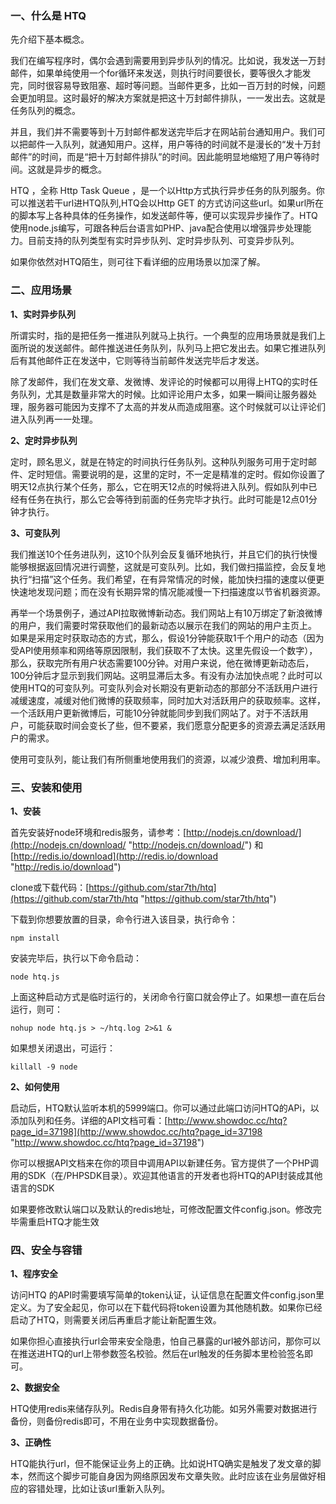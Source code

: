 ### 一、什么是 HTQ

先介绍下基本概念。

我们在编写程序时，偶尔会遇到需要用到异步队列的情况。比如说，我发送一万封邮件，如果单纯使用一个for循环来发送，则执行时间要很长，要等很久才能发完，同时很容易导致阻塞、超时等问题。当邮件更多，比如一百万封的时候，问题会更加明显。这时最好的解决方案就是把这十万封邮件排队，一一发出去。这就是任务队列的概念。

并且，我们并不需要等到十万封邮件都发送完毕后才在网站前台通知用户。我们可以把邮件一入队列，就通知用户。这样，用户等待的时间就不是漫长的“发十万封邮件”的时间，而是“把十万封邮件排队”的时间。因此能明显地缩短了用户等待时间。这就是异步的概念。

HTQ ，全称 Http Task Queue ，是一个以Http方式执行异步任务的队列服务。你可以推送若干url进HTQ队列,HTQ会以Http GET 的方式访问这些url。如果url所在的脚本写上各种具体的任务操作，如发送邮件等，便可以实现异步操作了。HTQ使用node.js编写，可跟各种后台语言如PHP、java配合使用以增强异步处理能力。目前支持的队列类型有实时异步队列、定时异步队列、可变异步队列。

如果你依然对HTQ陌生，则可往下看详细的应用场景以加深了解。

### 二、应用场景

**1、实时异步队列**

所谓实时，指的是把任务一推进队列就马上执行。一个典型的应用场景就是我们上面所说的发送邮件。邮件推送进任务队列，队列马上把它发出去。如果它推进队列后有其他邮件正在发送中，它则等待当前邮件发送完毕后才发送。

除了发邮件，我们在发文章、发微博、发评论的时候都可以用得上HTQ的实时任务队列，尤其是数量非常大的时候。比如评论用户太多，如果一瞬间让服务器处理，服务器可能因为支撑不了太高的并发从而造成阻塞。这个时候就可以让评论们进入队列再一一处理。

 **2、定时异步队列**

定时，顾名思义，就是在特定的时间执行任务队列。这种队列服务可用于定时邮件、定时短信。需要说明的是，这里的定时，不一定是精准的定时。假如你设置了明天12点执行某个任务，那么，它在明天12点的时候将进入队列。假如队列中已经有任务在执行，那么它会等待到前面的任务完毕才执行。此时可能是12点01分钟才执行。


**3、可变队列**


我们推送10个任务进队列，这10个队列会反复循环地执行，并且它们的执行快慢能够根据返回情况进行调整，这就是可变队列。比如，我们做扫描监控，会反复地执行“扫描”这个任务。我们希望，在有异常情况的时候，能加快扫描的速度以便更快速地发现问题；而在没有长期异常的情况能减慢一下扫描速度以节省机器资源。

再举一个场景例子，通过API拉取微博新动态。我们网站上有10万绑定了新浪微博的用户，我们需要时常获取他们的最新动态以展示在我们的网站的用户主页上。 如果是采用定时获取动态的方式，那么，假设1分钟能获取1千个用户的动态（因为受API使用频率和网络等原因限制，我们获取不了太快。这里先假设一个数字），那么，获取完所有用户状态需要100分钟。对用户来说，他在微博更新动态后，100分钟后才显示到我们网站。这明显滞后太多。有没有办法加快点呢？此时可以使用HTQ的可变队列。可变队列会对长期没有更新动态的那部分不活跃用户进行减缓速度，减缓对他们微博的获取频率，同时加大对活跃用户的获取频率。这样，一个活跃用户更新微博后，可能10分钟就能同步到我们网站了。对于不活跃用户，可能获取时间会变长了些，但不要紧，我们愿意分配更多的资源去满足活跃用户的需求。

使用可变队列，能让我们有所侧重地使用我们的资源，以减少浪费、增加利用率。


 
### 三、安装和使用

**1、安装**

首先安装好node环境和redis服务，请参考：[http://nodejs.cn/download/](http://nodejs.cn/download/ "http://nodejs.cn/download/") 和 [http://redis.io/download](http://redis.io/download "http://redis.io/download")

clone或下载代码：[https://github.com/star7th/htq](https://github.com/star7th/htq "https://github.com/star7th/htq")

下载到你想要放置的目录，命令行进入该目录，执行命令：
```
npm install 
```
安装完毕后，执行以下命令启动：
```
node htq.js 
```
上面这种启动方式是临时运行的，关闭命令行窗口就会停止了。如果想一直在后台运行，则可：
```
nohup node htq.js > ~/htq.log 2>&1 &
```

如果想关闭退出，可运行：

```
killall -9 node 
```

**2、如何使用**

启动后，HTQ默认监听本机的5999端口。你可以通过此端口访问HTQ的APi，以添加队列和任务。详细的API文档可看：[http://www.showdoc.cc/htq?page_id=37198](http://www.showdoc.cc/htq?page_id=37198 "http://www.showdoc.cc/htq?page_id=37198")

你可以根据API文档来在你的项目中调用API以新建任务。官方提供了一个PHP调用的SDK（在/PHPSDK目录）。欢迎其他语言的开发者也将HTQ的API封装成其他语言的SDK

如果要修改默认端口以及默认的redis地址，可修改配置文件config.json。修改完毕需重启HTQ才能生效

### 四、安全与容错

**1、程序安全**

访问HTQ 的API时需要填写简单的token认证，认证信息在配置文件config.json里定义。为了安全起见，你可以在下载代码将token设置为其他随机数。如果你已经启动了HTQ，则需要关闭后再重启才能让新配置生效。

 如果你担心直接执行url会带来安全隐患，怕自己暴露的url被外部访问，那你可以在推送进HTQ的url上带参数签名校验。然后在url触发的任务脚本里检验签名即可。

**2、数据安全**

 HTQ使用redis来储存队列。Redis自身带有持久化功能。如另外需要对数据进行备份，则备份redis即可，不用在业务中实现数据备份。

**3、正确性**

 HTQ能执行url，但不能保证业务上的正确。比如说HTQ确实是触发了发文章的脚本，然而这个脚步可能自身因为网络原因发布文章失败。此时应该在业务层做好相应的容错处理，比如让该url重新入队列。

